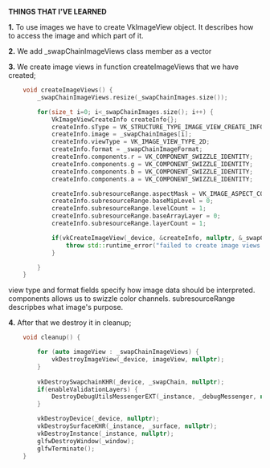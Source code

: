 **THINGS THAT I'VE LEARNED**

**1.** To use images we have to create VkImageView object. It describes how to access the image and which part of it.

**2.** We add _swapChainImageViews class member as a vector

**3.** We create image views in function createImageViews that we have created;

```c++
    void createImageViews() {
        _swapChainImageViews.resize(_swapChainImages.size());

        for(size_t i=0; i<_swapChainImages.size(); i++) {
            VkImageViewCreateInfo createInfo{};
            createInfo.sType = VK_STRUCTURE_TYPE_IMAGE_VIEW_CREATE_INFO;
            createInfo.image = _swapChainImages[i];
            createInfo.viewType = VK_IMAGE_VIEW_TYPE_2D;
            createInfo.format = _swapChainImageFormat;
            createInfo.components.r = VK_COMPONENT_SWIZZLE_IDENTITY;
            createInfo.components.g = VK_COMPONENT_SWIZZLE_IDENTITY;
            createInfo.components.b = VK_COMPONENT_SWIZZLE_IDENTITY;
            createInfo.components.a = VK_COMPONENT_SWIZZLE_IDENTITY;

            createInfo.subresourceRange.aspectMask = VK_IMAGE_ASPECT_COLOR_BIT;
            createInfo.subresourceRange.baseMipLevel = 0;
            createInfo.subresourceRange.levelCount = 1;
            createInfo.subresourceRange.baseArrayLayer = 0;
            createInfo.subresourceRange.layerCount = 1;

            if(vkCreateImageView(_device, &createInfo, nullptr, &_swapChainImageViews[i]) != VK_SUCCESS) {
                throw std::runtime_error("failed to create image views!");
            }

        }
    }
```
view type and format fields specify how image data should be interpreted. components allows us to swizzle color channels. subresourceRange descripbes what image's purpose.

**4.** After that we destroy it in cleanup;

```c++
    void cleanup() {

        for (auto imageView : _swapChainImageViews) {
            vkDestroyImageView(_device, imageView, nullptr);
        }
        
        vkDestroySwapchainKHR(_device, _swapChain, nullptr);
        if(enableValidationLayers) {
            DestroyDebugUtilsMessengerEXT(_instance, _debugMessenger, nullptr);
        }

        vkDestroyDevice(_device, nullptr);
        vkDestroySurfaceKHR(_instance, _surface, nullptr);
        vkDestroyInstance(_instance, nullptr);
        glfwDestroyWindow(_window);
        glfwTerminate();
    }
```
